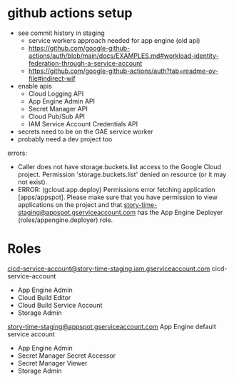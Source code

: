 

# github actions setup

* see commit history in staging
  * service workers approach needed for app engine (old api)
  * https://github.com/google-github-actions/auth/blob/main/docs/EXAMPLES.md#workload-identity-federation-through-a-service-account
  * https://github.com/google-github-actions/auth?tab=readme-ov-file#indirect-wif
* enable apis
  * Cloud Logging API
  * App Engine Admin API
  * Secret Manager API
  * Cloud Pub/Sub API
  * IAM Service Account Credentials API
* secrets need to be on the GAE service worker
* probably need a dev project too

errors:
 * Caller does not have storage.buckets.list access to the Google Cloud project. Permission 'storage.buckets.list' denied on resource (or it may not exist).
* ERROR: (gcloud.app.deploy) Permissions error fetching application [apps/appspot]. Please make sure that you have permission to view applications on the project and that story-time-staging@appspot.gserviceaccount.com has the App Engine Deployer (roles/appengine.deployer) role.

# Roles
cicd-service-account@story-time-staging.iam.gserviceaccount.com	cicd-service-account	
  * App Engine Admin
  * Cloud Build Editor
  * Cloud Build Service Account
  * Storage Admin

story-time-staging@appspot.gserviceaccount.com	App Engine default service account	
  * App Engine Admin
  * Secret Manager Secret Accessor
  * Secret Manager Viewer
  * Storage Admin

